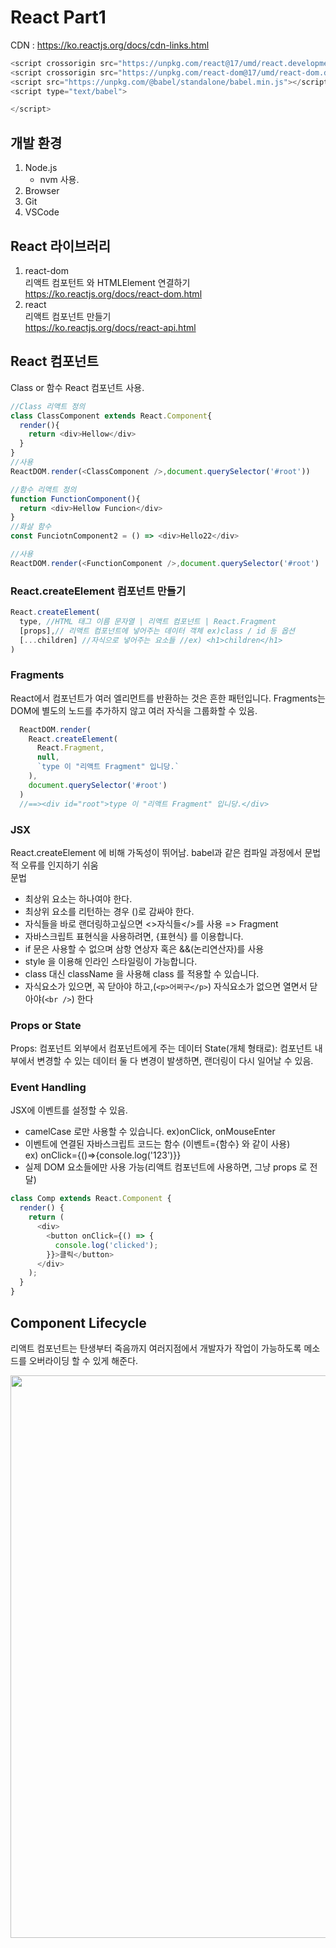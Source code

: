 # React Part1
CDN : https://ko.reactjs.org/docs/cdn-links.html
```js
<script crossorigin src="https://unpkg.com/react@17/umd/react.development.js"></script>
<script crossorigin src="https://unpkg.com/react-dom@17/umd/react-dom.development.js"></script>
<script src="https://unpkg.com/@babel/standalone/babel.min.js"></script>
<script type="text/babel">

</script>
```
## 개발 환경 
1. Node.js
    - nvm 사용.
1. Browser
1. Git
1. VSCode

## React 라이브러리
1. react-dom  
리액트 컴포턴트 와 HTMLElement 연결하기  
https://ko.reactjs.org/docs/react-dom.html
1. react  
리액트 컴포넌트 만들기  
https://ko.reactjs.org/docs/react-api.html

## React 컴포넌트
Class or 함수 React 컴포넌트 사용.
```js
//Class 리액트 정의
class ClassComponent extends React.Component{
  render(){
    return <div>Hellow</div>
  }
}
//사용
ReactDOM.render(<ClassComponent />,document.querySelector('#root'))
```
```js
//함수 리액트 정의
function FunctionComponent(){
  return <div>Hellow Funcion</div>
}
//화살 함수
const FunciotnComponent2 = () => <div>Hello22</div>

//사용
ReactDOM.render(<FunctionComponent />,document.querySelector('#root')
```
### React.createElement 컴포넌트 만들기
```js
React.createElement(
  type, //HTML 태그 이름 문자열 | 리액트 컴포넌트 | React.Fragment
  [props],// 리액트 컴포넌트에 넣어주는 데이터 객체 ex)class / id 등 옵션
  [...children] //자식으로 넣어주는 요소들 //ex) <h1>children</h1>
)
```
### Fragments
React에서 컴포넌트가 여러 엘리먼트를 반환하는 것은 흔한 패턴입니다. Fragments는 DOM에 별도의 노드를 추가하지 않고 여러 자식을 그룹화할 수 있음.
```js
  ReactDOM.render(
    React.createElement(
      React.Fragment,
      null,
      `type 이 "리액트 Fragment" 입니당.`
    ),
    document.querySelector('#root')
  )
  //==><div id="root">type 이 "리액트 Fragment" 입니당.</div>
```
### JSX
React.createElement 에 비해 가독성이 뛰어남.
babel과 같은 컴파일 과정에서 문법적 오류를 인지하기 쉬움  
문법
- 최상위 요소는 하나여야 한다.
- 최상위 요소를 리턴하는 경우 ()로 감싸야 한다.
- 자식들을 바로 랜더링하고싶으면 <>자식들</>를 사용 => Fragment
- 자바스크립트 표현식을 사용하려면, {표현식} 를 이용합니다.
- if 문은 사용할 수 없으며 삼항 연상자 혹은 &&(논리연산자)를 사용
- style 을 이용해 인라인 스타일링이 가능합니다.
- class 대신 className 을 사용해 class 를 적용할 수 있습니다.
- 자식요소가 있으면, 꼭 닫아야 하고,(`<p>어쩌구</p>`) 자식요소가 없으면 열면서 닫아야(`<br />`) 한다
  
### Props or State
Props: 컴포넌트 외부에서 컴포넌트에게 주는 데이터
State(개체 형태로): 컴포넌트 내부에서 변경할 수 있는 데이터
둘 다 변경이 발생하면, 랜더링이 다시 일어날 수 있음.

### Event Handling
JSX에 이벤트를 설정할 수 있음.
- camelCase 로만 사용할 수 있습니다. ex)onClick, onMouseEnter
- 이벤트에 연결된 자바스크립트 코드는 함수 (이벤트={함수} 와 같이 사용)  
  ex) onClick={()=>{console.log('123')}}
- 실제 DOM 요소들에만 사용 가능(리액트 컴포넌트에 사용하면, 그냥 props 로 전달)
```js
class Comp extends React.Component {
  render() {
    return (
      <div>
        <button onClick={() => {
          console.log('clicked');
        }}>클릭</button>
      </div>
    );
  }
}
```

## Component Lifecycle
리액트 컴포넌트는 탄생부터 죽음까지 여러지점에서 개발자가 작업이 가능하도록 메소드를 오버라이딩 할 수 있게 해준다.

<img src="https://media.slid.es/uploads/640576/images/4505412/1_sn-ftowp0_VVRbeUAFECMA.png" alt="" height="900" width="2000">   
